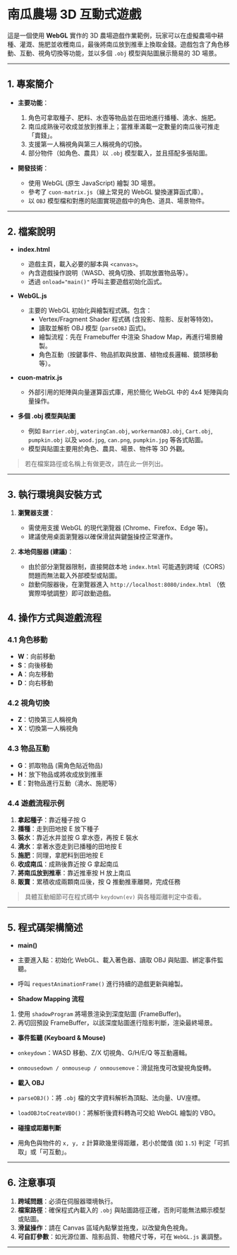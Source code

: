 # 南瓜農場 3D 互動式遊戲

這是一個使用 **WebGL** 實作的 3D 農場遊戲作業範例，玩家可以在虛擬農場中耕種、灌溉、施肥並收穫南瓜，最後將南瓜放到推車上換取金錢。遊戲包含了角色移動、互動、視角切換等功能，並以多個 `.obj` 模型與貼圖展示簡易的 3D 場景。

---

## 1. 專案簡介

- **主要功能**：  
  1. 角色可拿取種子、肥料、水壺等物品並在田地進行播種、澆水、施肥。  
  2. 南瓜成熟後可收成並放到推車上；當推車滿載一定數量的南瓜後可推走「賣錢」。  
  3. 支援第一人稱視角與第三人稱視角的切換。  
  4. 部分物件（如角色、農具）以 `.obj` 模型載入，並且搭配多張貼圖。

- **開發技術**：  
  - 使用 WebGL (原生 JavaScript) 繪製 3D 場景。  
  - 參考了 `cuon-matrix.js`（線上常見的 WebGL 變換運算函式庫）。  
  - 以 `OBJ` 模型檔和對應的貼圖實現遊戲中的角色、道具、場景物件。

---

## 2. 檔案說明

- **index.html**  
  - 遊戲主頁，載入必要的腳本與 `<canvas>`。  
  - 內含遊戲操作說明（WASD、視角切換、抓取放置物品等）。  
  - 透過 `onload="main()"` 呼叫主要遊戲初始化函式。

- **WebGL.js**  
  - 主要的 WebGL 初始化與繪製程式碼。包含：  
    - Vertex/Fragment Shader 程式碼 (含投影、陰影、反射等特效)。  
    - 讀取並解析 OBJ 模型 (`parseOBJ` 函式)。  
    - 繪製流程：先在 Framebuffer 中渲染 Shadow Map，再進行場景繪製。  
    - 角色互動（按鍵事件、物品抓取與放置、植物成長邏輯、鏡頭移動等）。

- **cuon-matrix.js**  
  - 外部引用的矩陣與向量運算函式庫，用於簡化 WebGL 中的 4x4 矩陣與向量操作。

- **多個 .obj 模型與貼圖**  
  - 例如 `Barrier.obj`, `wateringCan.obj`, `workermanOBJ.obj`, `Cart.obj`, `pumpkin.obj` 以及 `wood.jpg`, `can.png`, `pumpkin.jpg` 等各式貼圖。  
  - 模型與貼圖主要用於角色、農具、場景、物件等 3D 外觀。

> 若在檔案路徑或名稱上有做更改，請在此一併列出。

---

## 3. 執行環境與安裝方式

1. **瀏覽器支援**：  
   - 需使用支援 WebGL 的現代瀏覽器 (Chrome、Firefox、Edge 等)。  
   - 建議使用桌面瀏覽器以確保滑鼠與鍵盤操控正常運作。

2. **本地伺服器 (建議)**：  
   - 由於部分瀏覽器限制，直接開啟本地 `index.html` 可能遇到跨域（CORS）問題而無法載入外部模型或貼圖。  
   - 啟動伺服器後，在瀏覽器進入 `http://localhost:8080/index.html` （依實際埠號調整）即可啟動遊戲。

## 4. 操作方式與遊戲流程

### 4.1 角色移動
- **W**：向前移動  
- **S**：向後移動  
- **A**：向左移動  
- **D**：向右移動  

### 4.2 視角切換
- **Z**：切換第三人稱視角  
- **X**：切換第一人稱視角  

### 4.3 物品互動
- **G**：抓取物品 (需角色貼近物品)  
- **H**：放下物品或將收成放到推車  
- **E**：對物品進行互動（澆水、施肥等）  

### 4.4 遊戲流程示例
1. **拿起種子**：靠近種子按 G  
2. **播種**：走到田地按 E 放下種子  
3. **裝水**：靠近水井並按 G 拿水壺，再按 E 裝水  
4. **澆水**：拿著水壺走到已播種的田地按 E  
5. **施肥**：同理，拿肥料到田地按 E  
6. **收成南瓜**：成熟後靠近按 G 拿起南瓜  
7. **將南瓜放到推車**：靠近推車按 H 放上南瓜  
8. **販賣**：累積收成兩顆南瓜後，按 Q 推動推車離開，完成任務

> 具體互動細節可在程式碼中 `keydown(ev)` 與各種距離判定中查看。

---

## 5. 程式碼架構簡述

- **main()**  
- 主要進入點：初始化 WebGL、載入著色器、讀取 OBJ 與貼圖、綁定事件監聽。  
- 呼叫 `requestAnimationFrame()` 進行持續的遊戲更新與繪製。

- **Shadow Mapping 流程**  
1. 使用 `shadowProgram` 將場景渲染到深度貼圖 (FrameBuffer)。  
2. 再切回預設 FrameBuffer，以該深度貼圖進行陰影判斷，渲染最終場景。

- **事件監聽 (Keyboard & Mouse)**  
- `onkeydown`：WASD 移動、Z/X 切視角、G/H/E/Q 等互動邏輯。  
- `onmousedown / onmouseup / onmousemove`：滑鼠拖曳可改變視角旋轉。

- **載入 OBJ**  
- `parseOBJ()`：將 `.obj` 檔的文字資料解析為頂點、法向量、UV座標。  
- `loadOBJtoCreateVBO()`：將解析後資料轉為可交給 WebGL 繪製的 VBO。

- **碰撞或距離判斷**  
- 用角色與物件的 `x, y, z` 計算歐幾里得距離，若小於閾值 (如 `1.5`) 判定「可抓取」或「可互動」。

---

## 6. 注意事項

1. **跨域問題**：必須在伺服器環境執行。  
2. **檔案路徑**：確保程式內載入的 `.obj` 與貼圖路徑正確，否則可能無法顯示模型或貼圖。  
3. **滑鼠操作**：請在 Canvas 區域內點擊並拖曳，以改變角色視角。  
4. **可自訂參數**：如光源位置、陰影品質、物體尺寸等，可在 `WebGL.js` 裏調整。

---
